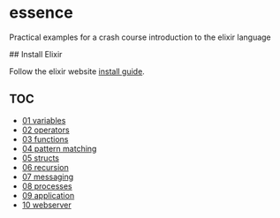 # essence
Practical examples for a crash course introduction to the elixir language

## Install Elixir

Follow the elixir website [install guide](http://elixir-lang.org/install.html).

## TOC

  * [01 variables](01-variables/ABOUT.md)
  * [02 operators](02-operators/ABOUT.md)
  * [03 functions](03-functions/ABOUT.md)
  * [04 pattern matching](04-pattern-matching/ABOUT.md)
  * [05 structs](05-structs/ABOUT.md)
  * [06 recursion](06-recursion/ABOUT.md)
  * [07 messaging](07-messaging/ABOUT.md)
  * [08 processes](08-processes/ABOUT.md)
  * [09 application](09-application/ABOUT.md)
  * [10 webserver](10-webserver/ABOUT.md)
